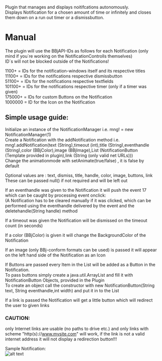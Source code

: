 Plugin that manages and displays noitifcations autonomously. <br/>
Displays Notification for a chosen amount of time or infinitely and closes them down on a run out timer or a dismissbutton.<br/>

# Manual<br/>

The plugin will use the BBjAPI-IDs as follows for each Notification (only mind if you´re working on the NotificationControlls themselves) <br/>
ID´s will not be blocked outside of the Notifications!<br/>

1100+ = IDs for the notification-windows itself and its respective titles<br/>
11100+ = IDs for the notifications respective dismissbutton<br/>
51100+ = IDs for the notifications respective textfields<br/>
101100+ = IDs for the notifications respective timer (only if a timer was given)<br/>
175000+ = IDs for custom Buttons on the Notification<br/>
1000000 = ID for the Icon on the Notification<br/>



## Simple usage guide:<br/>
Initialize an instance of the NotificationManager i.e. mng! = new NotificationManager(1)<br/>
Create a Notification with the addNotification method i.e. mng!.addNotification(text (String),timeout (int),title (String),eventhandle (String),color (BBjColor),image (BBjImage),List<Buttons>  (NotificationButton (Template provided in plugin),link (String (only valid net URLs)))<br/>
Change the animationmode with setAnimate(true/false)  , it is false by default<br/>

Optional values are : text, dismiss, title, handle, color, image, buttons, link <br/>
These can be passed null() if not required and will be left out<br/>

If an eventhandle was given to the Notification it will push the event 17 which can be caught by processing event onclick:<br/>
(A Notification has to be cleared manually if it was clicked, which can be performed using the eventhandle delivered by the event and the deletehandle(String handle) method<br/>

If a timeout was given the Notification will be dismissed on the timeout count (in seconds)<br/>

If a color (BBjColor) is given it will change the BackgroundColor of the Notification<br/>

If an image (only BBj-conform formats can be used) is passed it will appear on the left hand side of the Notification as an Icon<br/>

If Buttons are passed every Item in the List will be added as a Button in the Notification.<br/>
To pass buttons simply create a java.util.ArrayList and fill it with NotificationButton Objects, provided in the Plugin<br/>
To create an object call the constructor with new NotificationButton(String text, String eventhandle,int width) and put it in to the List <br/>

If a link is passed the Notification will get a little button which will redirect the user to given links<br/>
### CAUTION: <br/>
only Internet links are usable (no paths to drive etc.) and only links with scheme "http(s)://www.mysite.com" will work, if the link is not a valid internet address it will not display a redirection button!!! <br/>


Sample Notification:<br/>
![alt text](https://raw.githubusercontent.com/BBj-Plugins/BBjNotificationManager/master/docs/screenshots/Bildschirmfoto%202019-02-18%20um%2012.36.52.png)

